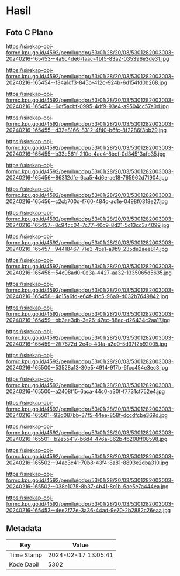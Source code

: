 # Hasil

## Foto C Plano

https://sirekap-obj-formc.kpu.go.id/4592/pemilu/pdpr/53/01/28/20/03/5301282003003-20240216-165453--4a9c4de6-faac-4bf5-83a2-035396e3de31.jpg

https://sirekap-obj-formc.kpu.go.id/4592/pemilu/pdpr/53/01/28/20/03/5301282003003-20240216-165454--f34a1df3-845b-412c-924b-6d154fd0b268.jpg

https://sirekap-obj-formc.kpu.go.id/4592/pemilu/pdpr/53/01/28/20/03/5301282003003-20240216-165454--6df5acbf-0995-4df9-93e4-a9504cc57a0d.jpg

https://sirekap-obj-formc.kpu.go.id/4592/pemilu/pdpr/53/01/28/20/03/5301282003003-20240216-165455--d32e8166-8312-4f40-b6fc-8f2286f3bb29.jpg

https://sirekap-obj-formc.kpu.go.id/4592/pemilu/pdpr/53/01/28/20/03/5301282003003-20240216-165455--b33e561f-210c-4ae4-8bcf-0d34513afb35.jpg

https://sirekap-obj-formc.kpu.go.id/4592/pemilu/pdpr/53/01/28/20/03/5301282003003-20240216-165456--86312dfe-6ca5-4d6e-ae18-765962d71904.jpg

https://sirekap-obj-formc.kpu.go.id/4592/pemilu/pdpr/53/01/28/20/03/5301282003003-20240216-165456--c2cb700d-f760-484c-ad1e-0498f0318e27.jpg

https://sirekap-obj-formc.kpu.go.id/4592/pemilu/pdpr/53/01/28/20/03/5301282003003-20240216-165457--8c94cc04-7c77-40c9-8d21-5c13cc3a4099.jpg

https://sirekap-obj-formc.kpu.go.id/4592/pemilu/pdpr/53/01/28/20/03/5301282003003-20240216-165457--94418467-71e3-45e1-a9b9-235de2aee814.jpg

https://sirekap-obj-formc.kpu.go.id/4592/pemilu/pdpr/53/01/28/20/03/5301282003003-20240216-165458--54c98ad0-0e3a-4427-aa32-1335065d5635.jpg

https://sirekap-obj-formc.kpu.go.id/4592/pemilu/pdpr/53/01/28/20/03/5301282003003-20240216-165458--4c15a6fd-e64f-4fc5-96a9-d032b7649842.jpg

https://sirekap-obj-formc.kpu.go.id/4592/pemilu/pdpr/53/01/28/20/03/5301282003003-20240216-165459--bb3ee3db-3e26-47ec-88ec-d26434c2aa17.jpg

https://sirekap-obj-formc.kpu.go.id/4592/pemilu/pdpr/53/01/28/20/03/5301282003003-20240216-165459--2ff7672d-2e4b-43fa-a2d0-5d37f2b92005.jpg

https://sirekap-obj-formc.kpu.go.id/4592/pemilu/pdpr/53/01/28/20/03/5301282003003-20240216-165500--53528a13-30e5-4914-917b-6fcc454e3ec3.jpg

https://sirekap-obj-formc.kpu.go.id/4592/pemilu/pdpr/53/01/28/20/03/5301282003003-20240216-165500--a2408f15-6aca-44c0-a30f-f7731cf752e4.jpg

https://sirekap-obj-formc.kpu.go.id/4592/pemilu/pdpr/53/01/28/20/03/5301282003003-20240216-165501--92d087bb-37f5-44ee-858f-dccdfcbe369d.jpg

https://sirekap-obj-formc.kpu.go.id/4592/pemilu/pdpr/53/01/28/20/03/5301282003003-20240216-165501--b2e55417-b6d4-476a-862b-fb208ff08598.jpg

https://sirekap-obj-formc.kpu.go.id/4592/pemilu/pdpr/53/01/28/20/03/5301282003003-20240216-165502--94ac3c41-70b8-43f4-8a81-8893e2dba310.jpg

https://sirekap-obj-formc.kpu.go.id/4592/pemilu/pdpr/53/01/28/20/03/5301282003003-20240216-165502--038e1075-8b37-4b41-8c1b-6ae5e7a444ea.jpg

https://sirekap-obj-formc.kpu.go.id/4592/pemilu/pdpr/53/01/28/20/03/5301282003003-20240216-165453--4ee2f72e-3a36-44ad-9e70-2b2882c26eaa.jpg


## Metadata

| Key        | Value               |
| ---------- | ------------------- |
| Time Stamp | 2024-02-17 13:05:41 |
| Kode Dapil | 5302                |




